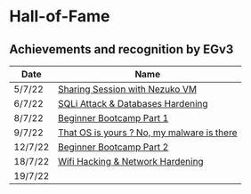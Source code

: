 # Hall-of-Fame
## Achievements and recognition by EGv3 

| Date | Name |
|--|--|
| 5/7/22 | [Sharing Session with Nezuko VM](https://youtu.be/2KJQKQO4eRU) |
| 6/7/22 | [SQLi Attack & Databases Hardening](https://youtu.be/Tb7dwUvhl0M) |
| 8/7/22 | [Beginner Bootcamp Part 1](https://drive.google.com/drive/u/1/folders/1oE2GLFAivcl1qRvljnsLzoDgDxVTjsKy) |
| 9/7/22 | [That OS is yours ? No, my malware is there](https://youtu.be/yIqoxIHmCl8) |
| 12/7/22 | [Beginner Bootcamp Part 2]() |
| 18/7/22 | [Wifi Hacking & Network Hardening](https://youtu.be/NXvGttrYp-E) |
| 19/7/22 | []() |
